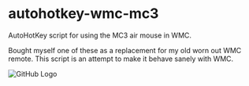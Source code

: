 # autohotkey-wmc-mc3
AutoHotKey script for using the MC3 air mouse in WMC.

Bought myself one of these as a replacement for my old worn out WMC remote. This script is an attempt to make it behave sanely with WMC.

![GitHub Logo](https://cloud.githubusercontent.com/assets/2835896/21224632/6d87a7c2-c2cd-11e6-843e-7f23d546b507.png)
